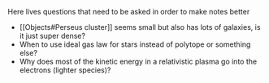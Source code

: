 Here lives questions that need to be asked in order to make notes better

- [[Objects#Perseus cluster]] seems small but also has lots of galaxies, is it just super dense?
- When to use ideal gas law for stars instead of polytope or something else?
- Why does most of the kinetic energy in a relativistic plasma go into the electrons (lighter species)?


